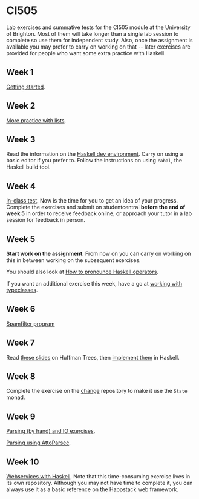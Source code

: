 # CI505

Lab exercises and summative tests for the CI505 module at the
University of Brighton. Most of them will take longer than a single
lab session to complete so use them for independent study. Also, once
the assignment is available you may prefer to carry on working on that
-- later exercises are provided for people who want some extra
practice with Haskell. 

## Week 1

[Getting started](labs/Week1.md).

## Week 2

[More practice with lists](labs/Week2.md).

## Week 3

Read the information on the [Haskell dev
environment](labs/DEV.md). Carry on using a basic editor if you prefer to. Follow the instructions
on using `cabal`, the Haskell build tool.

## Week 4

[In-class test](in-class-tests/test1/README.md). Now is the
time for you to get an idea of your progress. Complete the exercises
and submit on studentcentral **before the end of week 5** in order to
receive feedback onilne, or approach your tutor in a lab session for
feedback in person.

## Week 5

**Start work on the assignment**. From now on you can carry on working
on this in between working on the subsequent exercises.

You should also look at [How to pronounce Haskell operators](etc/OP-NAMES.md).

If you want an additional exercise this week, have a go at 
[working with typeclasses](labs/Typeclasses.md). 

## Week 6

[Spamfilter program](labs/Spam.md)

## Week 7

Read [these slides](labs/huffman-slides.pdf) on Huffman Trees, then [implement them](labs/huffman/README.md) in Haskell.


## Week 8

Complete the exercise on the
[change](https://github.com/jimburton/change) repository to make it
use the `State` monad.

## Week 9

[Parsing (by hand) and IO exercises](labs/parsing/README.md).

[Parsing using AttoParsec](https://github.com/jimburton/simple-log-parser).

## Week 10 

[Webservices with Haskell](https://github.com/jimburton/haskell-webservice/blob/master/README.md). 
Note that this time-consuming exercise lives in its own repository. Although you may not have
time to complete it, you can always use it as a basic reference on the Happstack web framework.
